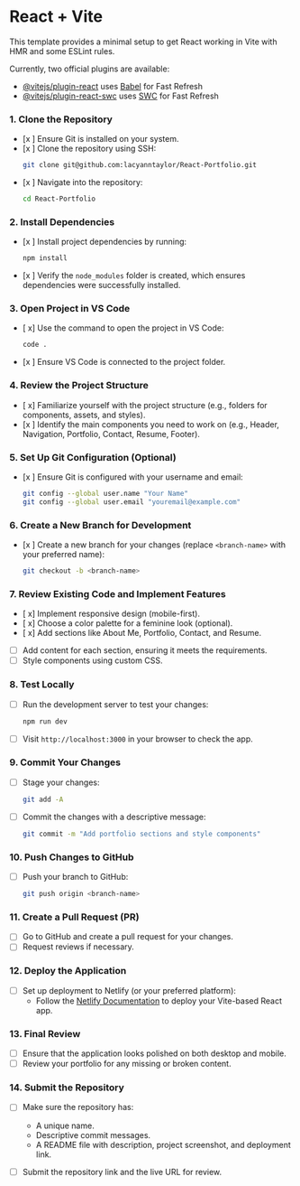 # React + Vite

This template provides a minimal setup to get React working in Vite with HMR and some ESLint rules.

Currently, two official plugins are available:

- [@vitejs/plugin-react](https://github.com/vitejs/vite-plugin-react/blob/main/packages/plugin-react/README.md) uses [Babel](https://babeljs.io/) for Fast Refresh
- [@vitejs/plugin-react-swc](https://github.com/vitejs/vite-plugin-react-swc) uses [SWC](https://swc.rs/) for Fast Refresh

### **1. Clone the Repository**
   - [x ] Ensure Git is installed on your system.
   - [x ] Clone the repository using SSH:
     ```bash
     git clone git@github.com:lacyanntaylor/React-Portfolio.git
     ```
   - [x ] Navigate into the repository:
     ```bash
     cd React-Portfolio
     ```

### **2. Install Dependencies**
   - [x ] Install project dependencies by running:
     ```bash
     npm install
     ```
   - [x ] Verify the `node_modules` folder is created, which ensures dependencies were successfully installed.

### **3. Open Project in VS Code**
   - [ x] Use the command to open the project in VS Code:
     ```bash
     code .
     ```
   - [x ] Ensure VS Code is connected to the project folder.

### **4. Review the Project Structure**
   - [ x] Familiarize yourself with the project structure (e.g., folders for components, assets, and styles).
   - [x ] Identify the main components you need to work on (e.g., Header, Navigation, Portfolio, Contact, Resume, Footer).

### **5. Set Up Git Configuration (Optional)**
   - [x ] Ensure Git is configured with your username and email:
     ```bash
     git config --global user.name "Your Name"
     git config --global user.email "youremail@example.com"
     ```

### **6. Create a New Branch for Development**
   - [x ] Create a new branch for your changes (replace `<branch-name>` with your preferred name):
     ```bash
     git checkout -b <branch-name>
     ```

### **7. Review Existing Code and Implement Features**
   - [ x] Implement responsive design (mobile-first).
   - [ x] Choose a color palette for a feminine look (optional).
   - [ x] Add sections like About Me, Portfolio, Contact, and Resume.
   - [ ] Add content for each section, ensuring it meets the requirements.
   - [ ] Style components using custom CSS.

### **8. Test Locally**
   - [ ] Run the development server to test your changes:
     ```bash
     npm run dev
     ```
   - [ ] Visit `http://localhost:3000` in your browser to check the app.

### **9. Commit Your Changes**
   - [ ] Stage your changes:
     ```bash
     git add -A
     ```
   - [ ] Commit the changes with a descriptive message:
     ```bash
     git commit -m "Add portfolio sections and style components"
     ```

### **10. Push Changes to GitHub**
   - [ ] Push your branch to GitHub:
     ```bash
     git push origin <branch-name>
     ```

### **11. Create a Pull Request (PR)**
   - [ ] Go to GitHub and create a pull request for your changes.
   - [ ] Request reviews if necessary.

### **12. Deploy the Application**
   - [ ] Set up deployment to Netlify (or your preferred platform):
     - Follow the [Netlify Documentation](https://vitejs.dev/guide/static-deploy.html#netlify) to deploy your Vite-based React app.

### **13. Final Review**
   - [ ] Ensure that the application looks polished on both desktop and mobile.
   - [ ] Review your portfolio for any missing or broken content.

### **14. Submit the Repository**
   - [ ] Make sure the repository has:
     - A unique name.
     - Descriptive commit messages.
     - A README file with description, project screenshot, and deployment link.
   - [ ] Submit the repository link and the live URL for review.

